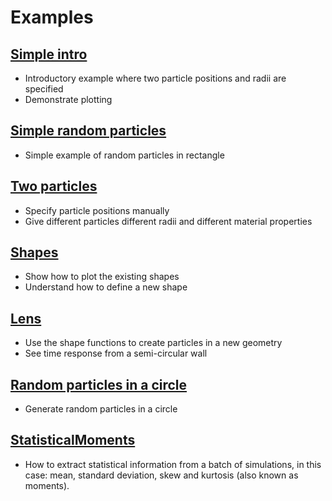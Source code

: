 # Examples

## [Simple intro](intro/README.md)
- Introductory example where two particle positions and radii are specified
- Demonstrate plotting

## [Simple random particles](random_particles/README.md)
- Simple example of random particles in rectangle

## [Two particles](two_particles/README.md)
- Specify particle positions manually
- Give different particles different radii and different material properties

## [Shapes](shapes/README.md)
- Show how to plot the existing shapes
- Understand how to define a new shape

## [Lens](lens/README.md)
- Use the shape functions to create particles in a new geometry
- See time response from a semi-circular wall

## [Random particles in a circle](random_particles_in_circle/README.md)
- Generate random particles in a circle

## [StatisticalMoments](moments/README.md)
- How to extract statistical information from a batch of simulations, in this
  case: mean, standard deviation, skew and kurtosis (also known as moments). 
